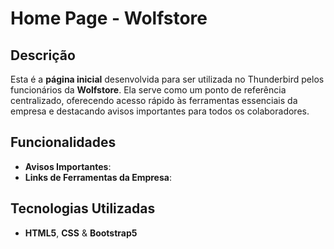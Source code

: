 # Home Page - Wolfstore

## Descrição

Esta é a **página inicial** desenvolvida para ser utilizada no Thunderbird pelos funcionários da **Wolfstore**. Ela serve como um ponto de referência centralizado, oferecendo acesso rápido às ferramentas essenciais da empresa e destacando avisos importantes para todos os colaboradores.

## Funcionalidades

- **Avisos Importantes**: 
- **Links de Ferramentas da Empresa**:

## Tecnologias Utilizadas

- **HTML5**, **CSS** & **Bootstrap5**
